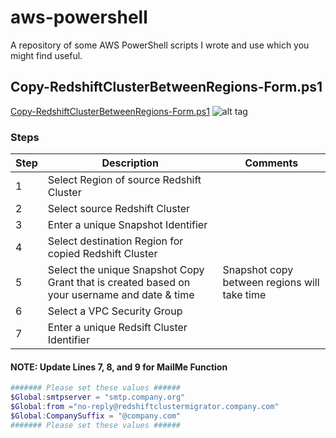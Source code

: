 # aws-powershell
A repository of some AWS PowerShell scripts I wrote and use which you might find useful.
## Copy-RedshiftClusterBetweenRegions-Form.ps1
[Copy-RedshiftClusterBetweenRegions-Form.ps1](../master/Copy-RedshiftClusterBetweenRegions-Form.ps1)
![alt tag](https://raw.githubusercontent.com/reecestart/aws-powershell/master/Images/Copy.Redshift.Cluster.Between.Regions.png)

### Steps

|Step|Description|Comments|
| ---|-----------|--------|
|1|Select Region of source Redshift Cluster||
|2|Select source Redshift Cluster||
|3|Enter a unique Snapshot Identifier||
|4|Select destination Region for copied Redshift Cluster||
|5|Select the unique Snapshot Copy Grant that is created based on your username and date & time|Snapshot copy between regions will take time|
|6|Select a VPC Security Group||
|7|Enter a unique Redsift Cluster Identifier||


#### NOTE: Update Lines 7, 8, and 9 for MailMe Function
```powershell
####### Please set these values ######
$Global:smtpserver = "smtp.company.org"
$Global:from ="no-reply@redshiftclustermigrator.company.com"
$Global:CompanySuffix = "@company.com"
####### Please set these values ######
```

